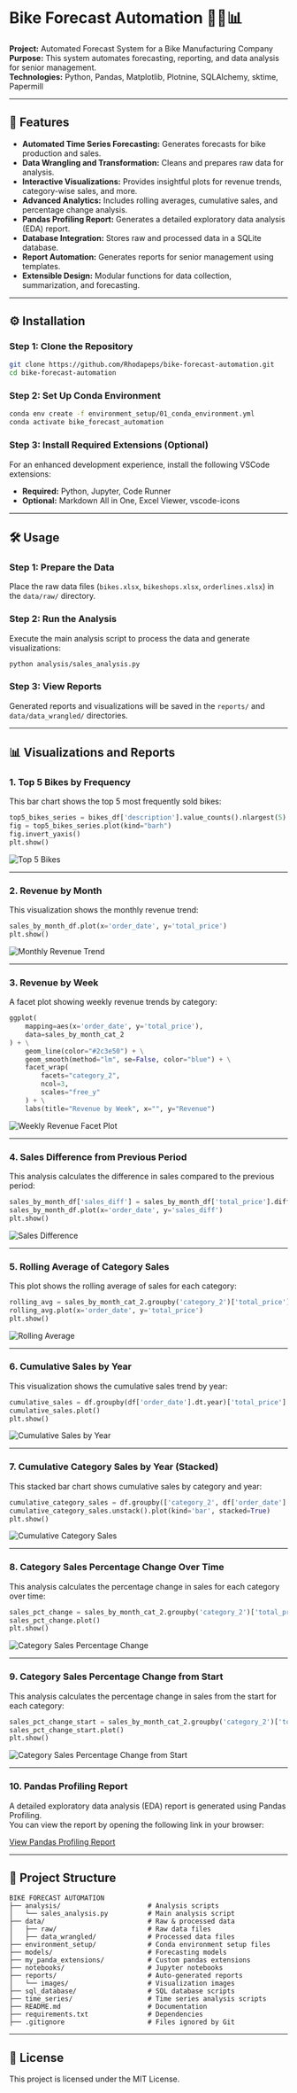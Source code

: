# Bike Forecast Automation 🚴‍♂️📊

**Project:** Automated Forecast System for a Bike Manufacturing Company  
**Purpose:** This system automates forecasting, reporting, and data analysis for senior management.  
**Technologies:** Python, Pandas, Matplotlib, Plotnine, SQLAlchemy, sktime, Papermill  

---

## 📌 Features

- **Automated Time Series Forecasting:** Generates forecasts for bike production and sales.
- **Data Wrangling and Transformation:** Cleans and prepares raw data for analysis.
- **Interactive Visualizations:** Provides insightful plots for revenue trends, category-wise sales, and more.
- **Advanced Analytics:** Includes rolling averages, cumulative sales, and percentage change analysis.
- **Pandas Profiling Report:** Generates a detailed exploratory data analysis (EDA) report.
- **Database Integration:** Stores raw and processed data in a SQLite database.
- **Report Automation:** Generates reports for senior management using templates.
- **Extensible Design:** Modular functions for data collection, summarization, and forecasting.

---

## ⚙️ Installation

### Step 1: Clone the Repository

```sh
git clone https://github.com/Rhodapeps/bike-forecast-automation.git
cd bike-forecast-automation
```

### Step 2: Set Up Conda Environment

```sh
conda env create -f environment_setup/01_conda_environment.yml
conda activate bike_forecast_automation
```

### Step 3: Install Required Extensions (Optional)

For an enhanced development experience, install the following VSCode extensions:

- **Required:** Python, Jupyter, Code Runner
- **Optional:** Markdown All in One, Excel Viewer, vscode-icons

---

## 🛠 Usage

### Step 1: Prepare the Data

Place the raw data files (`bikes.xlsx`, `bikeshops.xlsx`, `orderlines.xlsx`) in the `data/raw/` directory.

### Step 2: Run the Analysis

Execute the main analysis script to process the data and generate visualizations:

```sh
python analysis/sales_analysis.py
```

### Step 3: View Reports

Generated reports and visualizations will be saved in the `reports/` and `data/data_wrangled/` directories.

---

## 📊 Visualizations and Reports

### 1. **Top 5 Bikes by Frequency**

This bar chart shows the top 5 most frequently sold bikes:

```python
top5_bikes_series = bikes_df['description'].value_counts().nlargest(5)
fig = top5_bikes_series.plot(kind="barh")
fig.invert_yaxis()
plt.show()
```

![Top 5 Bikes](reports/images/top_5_bikes_series.png)

---

### 2. **Revenue by Month**

This visualization shows the monthly revenue trend:

```python
sales_by_month_df.plot(x='order_date', y='total_price')
plt.show()
```

![Monthly Revenue Trend](reports/images/revenue_by_month.png)

---

### 3. **Revenue by Week**

A facet plot showing weekly revenue trends by category:

```python
ggplot(
    mapping=aes(x='order_date', y='total_price'),
    data=sales_by_month_cat_2
) + \
    geom_line(color="#2c3e50") + \
    geom_smooth(method="lm", se=False, color="blue") + \
    facet_wrap(
        facets="category_2",
        ncol=3,
        scales="free_y"
    ) + \
    labs(title="Revenue by Week", x="", y="Revenue")
```

![Weekly Revenue Facet Plot](reports/images/revenue_by_week.png)

---

### 4. **Sales Difference from Previous Period**

This analysis calculates the difference in sales compared to the previous period:

```python
sales_by_month_df['sales_diff'] = sales_by_month_df['total_price'].diff()
sales_by_month_df.plot(x='order_date', y='sales_diff')
plt.show()
```

![Sales Difference](reports/images/sales_difference_from_previous_period.png)

---

### 5. **Rolling Average of Category Sales**

This plot shows the rolling average of sales for each category:

```python
rolling_avg = sales_by_month_cat_2.groupby('category_2')['total_price'].rolling(window=4).mean().reset_index()
rolling_avg.plot(x='order_date', y='total_price')
plt.show()
```

![Rolling Average](reports/images/rolling_average_category_sales.png)

---

### 6. **Cumulative Sales by Year**

This visualization shows the cumulative sales trend by year:

```python
cumulative_sales = df.groupby(df['order_date'].dt.year)['total_price'].cumsum()
cumulative_sales.plot()
plt.show()
```

![Cumulative Sales by Year](reports/images/cumulative_sales_by_year.png)

---

### 7. **Cumulative Category Sales by Year (Stacked)**

This stacked bar chart shows cumulative sales by category and year:

```python
cumulative_category_sales = df.groupby(['category_2', df['order_date'].dt.year])['total_price'].cumsum()
cumulative_category_sales.unstack().plot(kind='bar', stacked=True)
plt.show()
```

![Cumulative Category Sales](reports/images/cumulative_category_sales_by_year_stacked.png)

---

### 8. **Category Sales Percentage Change Over Time**

This analysis calculates the percentage change in sales for each category over time:

```python
sales_pct_change = sales_by_month_cat_2.groupby('category_2')['total_price'].pct_change()
sales_pct_change.plot()
plt.show()
```

![Category Sales Percentage Change](reports/images/category_sales_percentage_change_over_time.png)

---

### 9. **Category Sales Percentage Change from Start**

This analysis calculates the percentage change in sales from the start for each category:

```python
sales_pct_change_start = sales_by_month_cat_2.groupby('category_2')['total_price'].apply(lambda x: x / x.iloc[0] - 1)
sales_pct_change_start.plot()
plt.show()
```

![Category Sales Percentage Change from Start](reports/images/category_sales_percentage_change_from_start.png)

---

### 10. **Pandas Profiling Report**

A detailed exploratory data analysis (EDA) report is generated using Pandas Profiling.  
You can view the report by opening the following link in your browser:

[View Pandas Profiling Report]([http://](http://127.0.0.1:3000/reports/profile_report.html))


---

## 📂 Project Structure

```text
BIKE FORECAST AUTOMATION
├── analysis/                      # Analysis scripts
│   └── sales_analysis.py          # Main analysis script
├── data/                          # Raw & processed data
│   ├── raw/                       # Raw data files
│   ├── data_wrangled/             # Processed data files
├── environment_setup/             # Conda environment setup files
├── models/                        # Forecasting models
├── my_panda_extensions/           # Custom pandas extensions
├── notebooks/                     # Jupyter notebooks
├── reports/                       # Auto-generated reports
│   └── images/                    # Visualization images
├── sql_database/                  # SQL database scripts
├── time_series/                   # Time series analysis scripts
├── README.md                      # Documentation
├── requirements.txt               # Dependencies
├── .gitignore                     # Files ignored by Git
```

---

## 📄 License

This project is licensed under the MIT License.
